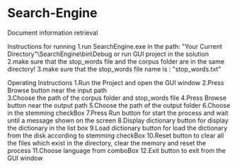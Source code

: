 # Search-Engine
Document information retrieval


Instructions for running
1.run SearchEngine.exe in the path: "Your Current Directory"\SearchEngine\bin\Debug or run GUI project in the solution 
2.make sure that the stop_words file and the corpus folder are in the same directory!
3.make sure that the stop_words file name is : "stop_words.txt"


Operating Instructions
1.Run the Project and open the GUI window
2.Press Browse button near the input path  
3.Choose the path of the corpus folder and stop_words file
4.Press Browse button near the output path
5.Choose the path of the output folder 
6.Choose in the stemming checkBox 
7.Press Run button for start the process and wait until a message shown on the screen
8.Display dictionary button for display the dictionary in the list box
9.Load dictionary button for load the dictionary from the disk according to stemming checkBox
10.Reset button to clear all the files which exist in the directory, clear the memory and reset the process
11.Choose language from comboBox
12.Exit button to exit from the GUI window